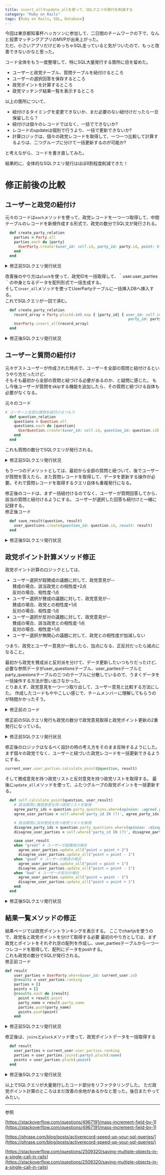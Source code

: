 ```yaml
---
title: insert_allやupdate_allを使って、SQLクエリの発行を削減する
category: "Ruby on Rails"
tags: [Ruby on Rails, SQL, Database]
---
```


今回は東京都知事杯ハッカソンに参加して、二日間のチームワークの下で、なんと投票マッチングアプリのMVPが出来上がった。  
ただ、小さいアプリだけどめっちゃSQL走っていると気がついたので、もっと改善できないかなと思った。

コード全体をもう一度整理して、特にSQL大量発行する箇所に目を留めた。  
- ユーザーと政党テーブル、質問テーブルを紐付けるところ
- ユーザーの選択回答を保存するところ
- 政党ポイントを計算するところ
- 政党マッチング結果一覧を表示するところ

以上の箇所について、
- 紐付けるタイミングを変更できないか、まだ必要のない紐付けだったら一旦保留したら？
- 紐付けは個々のレコードではなく、一括でできないか?
- レコードのupdateは個別で行うより、一括で更新できないか?
- 計算ロジックは、個々の政党レコードを取得して、一つ一つ比較して計算するよりは、二つグループに分けて一括更新するのが可能か?  

と考えながら、コードを書き直してみた。

結果的に、全体的なSQLクエリ発行はほぼ8割程度削減できた！ 

# 修正前後の比較

## ユーザーと政党の紐付け

元々のコードは`each`メソッドを使って、政党レコードを一つ一つ取得して、中間テーブルのレコードを新規作成する形式で、政党の数分でSQL文が発行される。

```ruby
  def create_party_relation
    parties = Party.all
    parties.each do |party|
      UserParty.create!(user_id: self.id, party_id: party.id, point: 0)
    end
  end
```
<details> 
<summary>修正前SQLクエリ発行状況</summary>

<pre style="background-color:whitesmoke;">
Party Load (0.2ms)  SELECT "parties".* FROM "parties"
  ↳ app/models/user.rb:17:in `party_relation'
  TRANSACTION (0.1ms)  BEGIN
  ↳ app/models/user.rb:18:in `block in party_relation'
  User Load (0.2ms)  SELECT "users".* FROM "users" WHERE "users"."id" = $1 LIMIT $2  [["id", 70], ["LIMIT", 1]]
  ↳ app/models/user.rb:18:in `block in party_relation'
  Party Load (0.2ms)  SELECT "parties".* FROM "parties" WHERE "parties"."id" = $1 LIMIT $2  [["id", 1], ["LIMIT", 1]]
  ↳ app/models/user.rb:18:in `block in party_relation'
  UserParty Create (0.5ms)  INSERT INTO "user_parties" ("user_id", "party_id", "point", "created_at", "updated_at") VALUES ($1, $2, $3, $4, $5) RETURNING "id"  [["user_id", 70], ["party_id", 1], ["point", 0], ["created_at", "2022-09-01 13:19:53.973751"], ["updated_at", "2022-09-01 13:19:53.973751"]]
  ↳ app/models/user.rb:18:in `block in party_relation'
  TRANSACTION (0.7ms)  COMMIT
  ↳ app/models/user.rb:18:in `block in party_relation'
  TRANSACTION (0.2ms)  BEGIN
  ↳ app/models/user.rb:18:in `block in party_relation'
  User Load (0.2ms)  SELECT "users".* FROM "users" WHERE "users"."id" = $1 LIMIT $2  [["id", 70], ["LIMIT", 1]]
  ↳ app/models/user.rb:18:in `block in party_relation'
  Party Load (0.1ms)  SELECT "parties".* FROM "parties" WHERE "parties"."id" = $1 LIMIT $2  [["id", 2], ["LIMIT", 1]]
  ↳ app/models/user.rb:18:in `block in party_relation'
  UserParty Create (0.3ms)  INSERT INTO "user_parties" ("user_id", "party_id", "point", "created_at", "updated_at") VALUES ($1, $2, $3, $4, $5) RETURNING "id"  [["user_id", 70], ["party_id", 2], ["point", 0], ["created_at", "2022-09-01 13:19:53.983360"], ["updated_at", "2022-09-01 13:19:53.983360"]]
  ↳ app/models/user.rb:18:in `block in party_relation'
  TRANSACTION (0.4ms)  COMMIT
  ↳ app/models/user.rb:18:in `block in party_relation'
  TRANSACTION (0.1ms)  BEGIN
  ↳ app/models/user.rb:18:in `block in party_relation'
  User Load (0.1ms)  SELECT "users".* FROM "users" WHERE "users"."id" = $1 LIMIT $2  [["id", 70], ["LIMIT", 1]]
  ↳ app/models/user.rb:18:in `block in party_relation'
  Party Load (0.1ms)  SELECT "parties".* FROM "parties" WHERE "parties"."id" = $1 LIMIT $2  [["id", 3], ["LIMIT", 1]]
  ↳ app/models/user.rb:18:in `block in party_relation'
  UserParty Create (0.3ms)  INSERT INTO "user_parties" ("user_id", "party_id", "point", "created_at", "updated_at") VALUES ($1, $2, $3, $4, $5) RETURNING "id"  [["user_id", 70], ["party_id", 3], ["point", 0], ["created_at", "2022-09-01 13:19:53.989469"], ["updated_at", "2022-09-01 13:19:53.989469"]]
  ↳ app/models/user.rb:18:in `block in party_relation'
  TRANSACTION (0.4ms)  COMMIT
  ↳ app/models/user.rb:18:in `block in party_relation'
  TRANSACTION (0.2ms)  BEGIN
  ↳ app/models/user.rb:18:in `block in party_relation'
  User Load (0.4ms)  SELECT "users".* FROM "users" WHERE "users"."id" = $1 LIMIT $2  [["id", 70], ["LIMIT", 1]]
  ↳ app/models/user.rb:18:in `block in party_relation'
  Party Load (0.2ms)  SELECT "parties".* FROM "parties" WHERE "parties"."id" = $1 LIMIT $2  [["id", 4], ["LIMIT", 1]]
  ↳ app/models/user.rb:18:in `block in party_relation'
  UserParty Create (0.3ms)  INSERT INTO "user_parties" ("user_id", "party_id", "point", "created_at", "updated_at") VALUES ($1, $2, $3, $4, $5) RETURNING "id"  [["user_id", 70], ["party_id", 4], ["point", 0], ["created_at", "2022-09-01 13:19:53.998626"], ["updated_at", "2022-09-01 13:19:53.998626"]]
  ↳ app/models/user.rb:18:in `block in party_relation'
  TRANSACTION (0.5ms)  COMMIT
  ↳ app/models/user.rb:18:in `block in party_relation'
  TRANSACTION (0.2ms)  BEGIN
  ↳ app/models/user.rb:18:in `block in party_relation'
  User Load (0.1ms)  SELECT "users".* FROM "users" WHERE "users"."id" = $1 LIMIT $2  [["id", 70], ["LIMIT", 1]]
  ↳ app/models/user.rb:18:in `block in party_relation'
  Party Load (0.1ms)  SELECT "parties".* FROM "parties" WHERE "parties"."id" = $1 LIMIT $2  [["id", 5], ["LIMIT", 1]]
  ↳ app/models/user.rb:18:in `block in party_relation'
  UserParty Create (0.4ms)  INSERT INTO "user_parties" ("user_id", "party_id", "point", "created_at", "updated_at") VALUES ($1, $2, $3, $4, $5) RETURNING "id"  [["user_id", 70], ["party_id", 5], ["point", 0], ["created_at", "2022-09-01 13:19:54.005710"], ["updated_at", "2022-09-01 13:19:54.005710"]]
  ↳ app/models/user.rb:18:in `block in party_relation'
  TRANSACTION (0.5ms)  COMMIT
  ↳ app/models/user.rb:18:in `block in party_relation'
  TRANSACTION (0.1ms)  BEGIN
  ↳ app/models/user.rb:18:in `block in party_relation'
  User Load (0.2ms)  SELECT "users".* FROM "users" WHERE "users"."id" = $1 LIMIT $2  [["id", 70], ["LIMIT", 1]]
  ↳ app/models/user.rb:18:in `block in party_relation'
  Party Load (0.2ms)  SELECT "parties".* FROM "parties" WHERE "parties"."id" = $1 LIMIT $2  [["id", 6], ["LIMIT", 1]]
  ↳ app/models/user.rb:18:in `block in party_relation'
  UserParty Create (0.3ms)  INSERT INTO "user_parties" ("user_id", "party_id", "point", "created_at", "updated_at") VALUES ($1, $2, $3, $4, $5) RETURNING "id"  [["user_id", 70], ["party_id", 6], ["point", 0], ["created_at", "2022-09-01 13:19:54.012852"], ["updated_at", "2022-09-01 13:19:54.012852"]]
  ↳ app/models/user.rb:18:in `block in party_relation'
  TRANSACTION (0.5ms)  COMMIT
  ↳ app/models/user.rb:18:in `block in party_relation'
  TRANSACTION (0.1ms)  BEGIN
  ↳ app/models/user.rb:18:in `block in party_relation'
  User Load (0.1ms)  SELECT "users".* FROM "users" WHERE "users"."id" = $1 LIMIT $2  [["id", 70], ["LIMIT", 1]]
  ↳ app/models/user.rb:18:in `block in party_relation'
  Party Load (0.2ms)  SELECT "parties".* FROM "parties" WHERE "parties"."id" = $1 LIMIT $2  [["id", 7], ["LIMIT", 1]]
  ↳ app/models/user.rb:18:in `block in party_relation'
  UserParty Create (0.3ms)  INSERT INTO "user_parties" ("user_id", "party_id", "point", "created_at", "updated_at") VALUES ($1, $2, $3, $4, $5) RETURNING "id"  [["user_id", 70], ["party_id", 7], ["point", 0], ["created_at", "2022-09-01 13:19:54.019201"], ["updated_at", "2022-09-01 13:19:54.019201"]]
  ↳ app/models/user.rb:18:in `block in party_relation'
  TRANSACTION (0.4ms)  COMMIT
  ↳ app/models/user.rb:18:in `block in party_relation'
  TRANSACTION (0.1ms)  BEGIN
  ↳ app/models/user.rb:18:in `block in party_relation'
  User Load (0.1ms)  SELECT "users".* FROM "users" WHERE "users"."id" = $1 LIMIT $2  [["id", 70], ["LIMIT", 1]]
  ↳ app/models/user.rb:18:in `block in party_relation'
  Party Load (0.1ms)  SELECT "parties".* FROM "parties" WHERE "parties"."id" = $1 LIMIT $2  [["id", 8], ["LIMIT", 1]]
  ↳ app/models/user.rb:18:in `block in party_relation'
  UserParty Create (0.4ms)  INSERT INTO "user_parties" ("user_id", "party_id", "point", "created_at", "updated_at") VALUES ($1, $2, $3, $4, $5) RETURNING "id"  [["user_id", 70], ["party_id", 8], ["point", 0], ["created_at", "2022-09-01 13:19:54.026128"], ["updated_at", "2022-09-01 13:19:54.026128"]]
  ↳ app/models/user.rb:18:in `block in party_relation'
  TRANSACTION (0.4ms)  COMMIT
  ↳ app/models/user.rb:18:in `block in party_relation'
  TRANSACTION (0.1ms)  BEGIN
  ↳ app/models/user.rb:18:in `block in party_relation'
  User Load (0.1ms)  SELECT "users".* FROM "users" WHERE "users"."id" = $1 LIMIT $2  [["id", 70], ["LIMIT", 1]]
  ↳ app/models/user.rb:18:in `block in party_relation'
  Party Load (0.1ms)  SELECT "parties".* FROM "parties" WHERE "parties"."id" = $1 LIMIT $2  [["id", 9], ["LIMIT", 1]]
  ↳ app/models/user.rb:18:in `block in party_relation'
  UserParty Create (0.3ms)  INSERT INTO "user_parties" ("user_id", "party_id", "point", "created_at", "updated_at") VALUES ($1, $2, $3, $4, $5) RETURNING "id"  [["user_id", 70], ["party_id", 9], ["point", 0], ["created_at", "2022-09-01 13:19:54.033751"], ["updated_at", "2022-09-01 13:19:54.033751"]]
  ↳ app/models/user.rb:18:in `block in party_relation'
  TRANSACTION (0.5ms)  COMMIT
  ↳ app/models/user.rb:18:in `block in party_relation'
</pre>
</details>

改善後のやり方は`pluck`を使って、政党IDを一括取得して、｀user.user_parties｀の中身となるデータを配列形式で一括生成する。  
そして`inser_all`メソッドを使ってUserPartyテーブルに一括挿入DBへ挿入する。  
これでSQLクエリが一回で済む。
```ruby
  def create_party_relation
    record_array = Party.pluck(:id).map { |party_id| { user_id: self.id, 
                                                        party_id: party_id, point: 0 } }
    UserParty.insert_all(record_array)
  end
```
<details> 
<summary>修正後SQLクエリ発行状況</summary>

```ruby
Party Pluck (0.2ms)  SELECT "parties"."id" FROM "parties"
  ↳ app/models/user.rb:14:in `create_party_relation'
  UserParty Bulk Insert (1.1ms)  INSERT INTO "user_parties" ("user_id","party_id","point","created_at","updated_at") VALUES (60, 1, 0, CURRENT_TIMESTAMP, CURRENT_TIMESTAMP), (60, 2, 0, CURRENT_TIMESTAMP, CURRENT_TIMESTAMP), (60, 3, 0, CURRENT_TIMESTAMP, CURRENT_TIMESTAMP), (60, 4, 0, CURRENT_TIMESTAMP, CURRENT_TIMESTAMP), (60, 5, 0, CURRENT_TIMESTAMP, CURRENT_TIMESTAMP), (60, 6, 0, CURRENT_TIMESTAMP, CURRENT_TIMESTAMP), (60, 7, 0, CURRENT_TIMESTAMP, CURRENT_TIMESTAMP), (60, 8, 0, CURRENT_TIMESTAMP, CURRENT_TIMESTAMP), (60, 9, 0, CURRENT_TIMESTAMP, CURRENT_TIMESTAMP) ON CONFLICT  DO NOTHING RETURNING "id"
  ↳ app/models/user.rb:15:in `create_party_relation'
```

</details>

## ユーザーと質問の紐付け
元々ゲストユーザーが作成された時点で、ユーザーを全部の質問と紐付けるというやり方だったけど、  
そもそも最初から全部の質問と紐づける必要があるのか、と疑問に感じた。
もし今後ユーザーが質問をskipする機能を追加したら、その質問と紐づける自体も必要がなくなる。  

元々のコード
```ruby
# ユーザーと全部の質問を紐付けるつもり
  def question_relation
    questions = Question.all
    questions.each do |question|
      UserQuestion.create!(user_id: self.id, question_id: question.id)
    end
  end
```
これも質問の数分でSQLクエリが発行される。

<details> 
<summary>修正前SQLクエリ発行状況</summary>

```ruby
 Question Load (0.2ms)  SELECT "questions".* FROM "questions"
  ↳ app/models/user.rb:24:in `question_relation'
  TRANSACTION (0.1ms)  BEGIN
  ↳ app/models/user.rb:25:in `block in question_relation'
  User Load (0.1ms)  SELECT "users".* FROM "users" WHERE "users"."id" = $1 LIMIT $2  [["id", 69], ["LIMIT", 1]]
  ↳ app/models/user.rb:25:in `block in question_relation'
  Question Load (0.1ms)  SELECT "questions".* FROM "questions" WHERE "questions"."id" = $1 LIMIT $2  [["id", 2], ["LIMIT", 1]]
  ↳ app/models/user.rb:25:in `block in question_relation'
  UserQuestion Create (0.5ms)  INSERT INTO "user_questions" ("user_id", "question_id", "result", "created_at", "updated_at") VALUES ($1, $2, $3, $4, $5) RETURNING "id"  [["user_id", 69], ["question_id", 2], ["result", nil], ["created_at", "2022-09-01 13:16:31.900255"], ["updated_at", "2022-09-01 13:16:31.900255"]]
  ↳ app/models/user.rb:25:in `block in question_relation'
  TRANSACTION (40.2ms)  COMMIT
  ↳ app/models/user.rb:25:in `block in question_relation'
  TRANSACTION (0.1ms)  BEGIN
  ↳ app/models/user.rb:25:in `block in question_relation'
  User Load (0.2ms)  SELECT "users".* FROM "users" WHERE "users"."id" = $1 LIMIT $2  [["id", 69], ["LIMIT", 1]]
  ↳ app/models/user.rb:25:in `block in question_relation'
  Question Load (0.2ms)  SELECT "questions".* FROM "questions" WHERE "questions"."id" = $1 LIMIT $2  [["id", 3], ["LIMIT", 1]]
  ↳ app/models/user.rb:25:in `block in question_relation'
  UserQuestion Create (0.4ms)  INSERT INTO "user_questions" ("user_id", "question_id", "result", "created_at", "updated_at") VALUES ($1, $2, $3, $4, $5) RETURNING "id"  [["user_id", 69], ["question_id", 3], ["result", nil], ["created_at", "2022-09-01 13:16:31.955346"], ["updated_at", "2022-09-01 13:16:31.955346"]]
  ↳ app/models/user.rb:25:in `block in question_relation'
  TRANSACTION (1.8ms)  COMMIT
  ↳ app/models/user.rb:25:in `block in question_relation'
  TRANSACTION (0.1ms)  BEGIN
  ↳ app/models/user.rb:25:in `block in question_relation'
  User Load (0.1ms)  SELECT "users".* FROM "users" WHERE "users"."id" = $1 LIMIT $2  [["id", 69], ["LIMIT", 1]]
  ↳ app/models/user.rb:25:in `block in question_relation'
  Question Load (0.1ms)  SELECT "questions".* FROM "questions" WHERE "questions"."id" = $1 LIMIT $2  [["id", 1], ["LIMIT", 1]]
  ↳ app/models/user.rb:25:in `block in question_relation'
  UserQuestion Create (0.3ms)  INSERT INTO "user_questions" ("user_id", "question_id", "result", "created_at", "updated_at") VALUES ($1, $2, $3, $4, $5) RETURNING "id"  [["user_id", 69], ["question_id", 1], ["result", nil], ["created_at", "2022-09-01 13:16:31.962690"], ["updated_at", "2022-09-01 13:16:31.962690"]]
  ↳ app/models/user.rb:25:in `block in question_relation'
  TRANSACTION (0.5ms)  COMMIT
  ↳ app/models/user.rb:25:in `block in question_relation'
```

</details>

もう一つのデメリットとしては、最初から全部の質問と紐づいて、後でユーザーが質問を答えたら、また質問レコードを取得して、データを更新する操作が必要。それで質問レコードを取得するクエリ自体も重複発行になる。

修正後のコードは、まず一括紐付けるのでなく、ユーザーが質問回答してから、該当の質問と紐付けるようにする。
ユーザーが選択した回答も紐付けと一緒に記録する。  
修正後コード
```ruby
  def save_result(question, result)
    user_questions.create(question_id: question.id, result: result)
  end
```
<details> 
<summary>修正後SQLクエリ発行状況</summary>

```ruby
  Question Load (0.2ms)  SELECT "questions".* FROM "questions" WHERE "questions"."id" = $1 LIMIT $2  [["id", 1], ["LIMIT", 1]]
  ↳ app/models/user.rb:19:in `save_result'
  UserQuestion Create (0.5ms)  INSERT INTO "user_questions" ("user_id", "question_id", "result", "created_at", "updated_at") VALUES ($1, $2, $3, $4, $5) RETURNING "id"  [["user_id", 60], ["question_id", 1], ["result", 0], ["created_at", "2022-09-01 11:57:34.573782"], ["updated_at", "2022-09-01 11:57:34.573782"]]
  ↳ app/models/user.rb:19:in `save_result'
  TRANSACTION (5.8ms)  COMMIT
  ↳ app/models/user.rb:19:in `save_result'
```

</details>

## 政党ポイント計算メソッド修正

政党ポイント計算のロジックとしては、  
- ユーザー選択が超賛成の議題に対して、政党意見が--  
  賛成の場合、該当政党との相性度+2点  
  反対の場合、相性度-1点  
- ユーザー選択が賛成の議題に対して、政党意見が--  
  賛成の場合、政党との相性度+1点  
  反対の場合、相性度-1点  
- ユーザー選択が反対の議題に対して、政党意見が--  
  賛成の場合、該当政党との相性度-1点  
  反対の場合、相性度+1点  
- ユーザー選択が無関心の議題に対して、政党との相性度が加減しない  

つまり、政党とユーザー意見が一致したら、加点になる、正反対だったら減点になること。

最初から政党を賛成派と反対派を分けて、データ更新したいつもりだったけど、
必要な参照データがuser_questionsテーブル、user_partiesテーブルとparty_quesionsテーブルの三つのテーブルに分散しているので、うまくデータを一括操作する方法が思い出さなかった。  
とりあえず、政党意見を一つ一つ取り出して、ユーザー意見と比較する方法にした。
作成したコードもややこしい感じで、チームメンバーに理解してもらうのが時間かかったそう。

<details> 
<summary>修正前のコード</summary>

1. まずcontrollerのアクション内で、ユーザーと政党の中間テーブルuser_partiesからをユーザーと紐づいた政党レコードを一つ一つ取り出して、ポイント計算を行う

```ruby
    current_user.user_parties.each do |user_party|
      user_party.calculate_point(user_question)
    end
```

2. ポイント計算のメソッドの中身として、まず政党と質問の中間テーブルparty_questionsから政党意見を取得し、  
そしてユーザー意見と比較して、一致したら、加点する;不一致だったら、減点する。

```ruby
  def calculate_point(user_question)
    # 政党意見を参照するため、party_questionsテーブルから政党を取得してopinionを参照する
    party_questions = PartyQuestion.where(question_id: user_question.question_id)
    party_question = party_questions.find_by(party_id: party_id)
    # ユーザーの選択意見
    user_result = user_question.result

    #　ユーザーと政党の意見が一致する場合、政党pointを加点する
    if user_question.agree_with_party?(party_question)
      add_point(user_result)
    # ユーザーと政党の意見が正反対の場合、政党pointを減点する
    # 政党が中立やユーザー意見が無回答の場合は、処理なし
    elsif user_question.disagree_with_party?(party_question)
      reduce_point(user_result)
    end
  end
```

3. さらにユーザーと政党意見の一致か不一致かを判断するメソッドを追加する  
ここは中間テーブル名を挟んで、見た目もややこしい感じになっている。

```ruby
  # ユーザ意見が政党と一致する場合
  # つまり両方とも賛成、あるいはともに反対する場合
  def agree_with_party?(party_question)
    both_agree?(party_question) || both_disagree?(party_question)
  end

  # ユーザ意見が政党と不一致する場合
  # つまり一方が賛成で、もう一方は反対
  def disagree_with_party?(party_question)
    user_positive_but_party_disagree?(party_question) || user_negative_but_party_agree?(party_question)
  end

  # 議題に対して、ユーザも政党も賛成する場合
  def both_agree?(party_question)
    result_positive? && party_question.agree?
  end

  # 議題に対して、ユーザも政党も反対する場合
  def both_disagree?(party_question)
    result_negative? && party_question.disagree?
  end

  # 議題に対して、ユーザが賛成する場合
  # つまり選択意見が超賛成か賛成の場合
  def result_positive?
    self.great? || self.good?
  end

  # ユーザ意見が反対の場合
  def result_negative?
    self.bad?
  end

  # 議題に対して、ユーザが賛成で、政党が反対する場合
  def user_positive_but_party_disagree?(party_question)
    result_positive? && party_question.disagree?
  end

  # 議題に対して、ユーザが反対で、政党が賛成する場合
  def user_negative_but_party_agree?(party_question)
    result_negative? && party_question.agree?
  end
```

4. 最後に加点と減点を実行するメソッド

```ruby
  # ユーザー意見が超賛成の場合、政党point+2
  # ユーザー意見が賛成の場合、政党point+1
  def add_point(user_result)
    if user_result == "great"
      self.point += 2
      save
    elsif user_result == "good"
      self.point += 1
      save
    end
  end

  # ユーザーと政党が正反対の場合合、政党point-1
  def reduce_point(user_result)
    self.point -= 1
    save
  end
```

</details>

修正前のSQLクエリ発行も政党の数分で政党意見取得と政党ポイント更新の2重発行になっている。
<details> 
<summary>修正前SQLクエリ発行状況</summary>

```ruby
# 修正前
User Load (0.2ms)  SELECT "users".* FROM "users" WHERE "users"."id" = $1 LIMIT $2  [["id", 70], ["LIMIT", 1]]
  ↳ app/controllers/application_controller.rb:5:in `current_user'
  UserParty Load (0.2ms)  SELECT "user_parties".* FROM "user_parties" WHERE "user_parties"."user_id" = $1  [["user_id", 70]]
  ↳ app/controllers/questions_controller.rb:15:in `answer'
  PartyQuestion Load (0.2ms)  SELECT "party_questions".* FROM "party_questions" WHERE "party_questions"."question_id" = $1 AND "party_questions"."party_id" = $2 LIMIT $3  [["question_id", 2], ["party_id", 1], ["LIMIT", 1]]
  ↳ app/models/user_party.rb:11:in `calculate_point'
  PartyQuestion Load (0.2ms)  SELECT "party_questions".* FROM "party_questions" WHERE "party_questions"."question_id" = $1 AND "party_questions"."party_id" = $2 LIMIT $3  [["question_id", 2], ["party_id", 2], ["LIMIT", 1]]
  ↳ app/models/user_party.rb:11:in `calculate_point'
  TRANSACTION (0.1ms)  BEGIN
  ↳ app/models/user_party.rb:30:in `add_point'
  Party Load (0.2ms)  SELECT "parties".* FROM "parties" WHERE "parties"."id" = $1 LIMIT $2  [["id", 2], ["LIMIT", 1]]
  ↳ app/models/user_party.rb:30:in `add_point'
  UserParty Update (0.4ms)  UPDATE "user_parties" SET "point" = $1, "updated_at" = $2 WHERE "user_parties"."id" = $3  [["point", 4], ["updated_at", "2022-09-01 13:23:01.801733"], ["id", 513]]
  ↳ app/models/user_party.rb:30:in `add_point'
  TRANSACTION (0.4ms)  COMMIT
  ↳ app/models/user_party.rb:30:in `add_point'
  PartyQuestion Load (0.2ms)  SELECT "party_questions".* FROM "party_questions" WHERE "party_questions"."question_id" = $1 AND "party_questions"."party_id" = $2 LIMIT $3  [["question_id", 2], ["party_id", 3], ["LIMIT", 1]]
  ↳ app/models/user_party.rb:11:in `calculate_point'
  TRANSACTION (0.2ms)  BEGIN
  ↳ app/models/user_party.rb:30:in `add_point'
  Party Load (0.1ms)  SELECT "parties".* FROM "parties" WHERE "parties"."id" = $1 LIMIT $2  [["id", 3], ["LIMIT", 1]]
  ↳ app/models/user_party.rb:30:in `add_point'
  UserParty Update (0.3ms)  UPDATE "user_parties" SET "point" = $1, "updated_at" = $2 WHERE "user_parties"."id" = $3  [["point", 4], ["updated_at", "2022-09-01 13:23:01.809307"], ["id", 514]]
  ↳ app/models/user_party.rb:30:in `add_point'
  TRANSACTION (0.4ms)  COMMIT
  ↳ app/models/user_party.rb:30:in `add_point'
  PartyQuestion Load (0.2ms)  SELECT "party_questions".* FROM "party_questions" WHERE "party_questions"."question_id" = $1 AND "party_questions"."party_id" = $2 LIMIT $3  [["question_id", 2], ["party_id", 4], ["LIMIT", 1]]
  ↳ app/models/user_party.rb:11:in `calculate_point'
  TRANSACTION (0.1ms)  BEGIN
  ↳ app/models/user_party.rb:30:in `add_point'
  Party Load (0.1ms)  SELECT "parties".* FROM "parties" WHERE "parties"."id" = $1 LIMIT $2  [["id", 4], ["LIMIT", 1]]
  ↳ app/models/user_party.rb:30:in `add_point'
  UserParty Update (0.3ms)  UPDATE "user_parties" SET "point" = $1, "updated_at" = $2 WHERE "user_parties"."id" = $3  [["point", 1], ["updated_at", "2022-09-01 13:23:01.815549"], ["id", 515]]
  ↳ app/models/user_party.rb:30:in `add_point'
  TRANSACTION (0.4ms)  COMMIT
  ↳ app/models/user_party.rb:30:in `add_point'
  PartyQuestion Load (0.2ms)  SELECT "party_questions".* FROM "party_questions" WHERE "party_questions"."question_id" = $1 AND "party_questions"."party_id" = $2 LIMIT $3  [["question_id", 2], ["party_id", 5], ["LIMIT", 1]]
  ↳ app/models/user_party.rb:11:in `calculate_point'
  TRANSACTION (0.1ms)  BEGIN
  ↳ app/models/user_party.rb:30:in `add_point'
  Party Load (0.1ms)  SELECT "parties".* FROM "parties" WHERE "parties"."id" = $1 LIMIT $2  [["id", 5], ["LIMIT", 1]]
  ↳ app/models/user_party.rb:30:in `add_point'
  UserParty Update (0.4ms)  UPDATE "user_parties" SET "point" = $1, "updated_at" = $2 WHERE "user_parties"."id" = $3  [["point", 1], ["updated_at", "2022-09-01 13:23:01.822521"], ["id", 516]]
  ↳ app/models/user_party.rb:30:in `add_point'
  TRANSACTION (0.4ms)  COMMIT
  ↳ app/models/user_party.rb:30:in `add_point'
  PartyQuestion Load (0.2ms)  SELECT "party_questions".* FROM "party_questions" WHERE "party_questions"."question_id" = $1 AND "party_questions"."party_id" = $2 LIMIT $3  [["question_id", 2], ["party_id", 6], ["LIMIT", 1]]
  ↳ app/models/user_party.rb:11:in `calculate_point'
  TRANSACTION (0.1ms)  BEGIN
  ↳ app/models/user_party.rb:30:in `add_point'
  Party Load (0.1ms)  SELECT "parties".* FROM "parties" WHERE "parties"."id" = $1 LIMIT $2  [["id", 6], ["LIMIT", 1]]
  ↳ app/models/user_party.rb:30:in `add_point'
  UserParty Update (0.2ms)  UPDATE "user_parties" SET "point" = $1, "updated_at" = $2 WHERE "user_parties"."id" = $3  [["point", 4], ["updated_at", "2022-09-01 13:23:01.829242"], ["id", 517]]
  ↳ app/models/user_party.rb:30:in `add_point'
  TRANSACTION (0.5ms)  COMMIT
  ↳ app/models/user_party.rb:30:in `add_point'
  PartyQuestion Load (0.2ms)  SELECT "party_questions".* FROM "party_questions" WHERE "party_questions"."question_id" = $1 AND "party_questions"."party_id" = $2 LIMIT $3  [["question_id", 2], ["party_id", 7], ["LIMIT", 1]]
  ↳ app/models/user_party.rb:11:in `calculate_point'
  TRANSACTION (0.1ms)  BEGIN
  ↳ app/models/user_party.rb:30:in `add_point'
  Party Load (0.1ms)  SELECT "parties".* FROM "parties" WHERE "parties"."id" = $1 LIMIT $2  [["id", 7], ["LIMIT", 1]]
  ↳ app/models/user_party.rb:30:in `add_point'
  UserParty Update (0.4ms)  UPDATE "user_parties" SET "point" = $1, "updated_at" = $2 WHERE "user_parties"."id" = $3  [["point", 1], ["updated_at", "2022-09-01 13:23:01.835753"], ["id", 518]]
  ↳ app/models/user_party.rb:30:in `add_point'
  TRANSACTION (0.4ms)  COMMIT
  ↳ app/models/user_party.rb:30:in `add_point'
  PartyQuestion Load (0.2ms)  SELECT "party_questions".* FROM "party_questions" WHERE "party_questions"."question_id" = $1 AND "party_questions"."party_id" = $2 LIMIT $3  [["question_id", 2], ["party_id", 8], ["LIMIT", 1]]
  ↳ app/models/user_party.rb:11:in `calculate_point'
  TRANSACTION (0.1ms)  BEGIN
  ↳ app/models/user_party.rb:30:in `add_point'
  Party Load (0.1ms)  SELECT "parties".* FROM "parties" WHERE "parties"."id" = $1 LIMIT $2  [["id", 8], ["LIMIT", 1]]
  ↳ app/models/user_party.rb:30:in `add_point'
  UserParty Update (0.2ms)  UPDATE "user_parties" SET "point" = $1, "updated_at" = $2 WHERE "user_parties"."id" = $3  [["point", 1], ["updated_at", "2022-09-01 13:23:01.842407"], ["id", 519]]
  ↳ app/models/user_party.rb:30:in `add_point'
  TRANSACTION (0.5ms)  COMMIT
  ↳ app/models/user_party.rb:30:in `add_point'
  PartyQuestion Load (0.1ms)  SELECT "party_questions".* FROM "party_questions" WHERE "party_questions"."question_id" = $1 AND "party_questions"."party_id" = $2 LIMIT $3  [["question_id", 2], ["party_id", 9], ["LIMIT", 1]]
  ↳ app/models/user_party.rb:11:in `calculate_point'
  TRANSACTION (0.1ms)  BEGIN
  ↳ app/models/user_party.rb:30:in `add_point'
  Party Load (0.1ms)  SELECT "parties".* FROM "parties" WHERE "parties"."id" = $1 LIMIT $2  [["id", 9], ["LIMIT", 1]]
  ↳ app/models/user_party.rb:30:in `add_point'
  UserParty Update (0.3ms)  UPDATE "user_parties" SET "point" = $1, "updated_at" = $2 WHERE "user_parties"."id" = $3  [["point", 2], ["updated_at", "2022-09-01 13:23:01.848200"], ["id", 520]]
  ↳ app/models/user_party.rb:30:in `add_point'
  TRANSACTION (0.4ms)  COMMIT
  ↳ app/models/user_party.rb:30:in `add_point'
```

</details>

修正後のロジックはなるべく設計の時の考え方をそのまま反映するようにした。
まず個々の政党でなく、ユーザーと紐づいた政党レコードを一括更新できるようにする。
```ruby
current_user.user_parties.calculate_point(@question, result)
```
そして賛成意見を持つ政党リストと反対意見を持つ政党リストを取得する。
最後に`update_all`メソッドを使って、ふたつグループの政党ポイントを一括更新する。
```ruby
  def self.calculate_point(question, user_result)
    # 該当質問に賛成意見を持つ政党リストを取得
    agree_party_ids = question.party_questions.where(opinion: :agree).pluck(:party_id)
    agree_user_parties = self.where('party_id IN (?)', agree_party_ids)

    # 該当質問に反対意見を持つ政党リストを取得
    disagree_party_ids = question.party_questions.where(opinion: :disagree).pluck(:party_id)
    disagree_user_parties = self.where('party_id IN (?)', disagree_party_ids)

    case user_result
    when "great" # ユーザーが超賛成の場合
      agree_user_parties.update_all("point = point + 2")
      disagree_user_parties.update_all("point = point - 1")
    when "good" # ユーザーが賛成の場合
      agree_user_parties.update_all("point = point + 1")
      disagree_user_parties.update_all("point = point - 1")
    when "bad" # ユーザーが反対の場合
      agree_user_parties.update_all("point = point - 1")
      disagree_user_parties.update_all("point = point + 1")
    end
  end
```

<details> 
<summary>修正後SQLクエリ発行状況</summary>

```ruby
# 修正後
  User Load (0.3ms)  SELECT "users".* FROM "users" WHERE "users"."id" = $1 LIMIT $2  [["id", 60], ["LIMIT", 1]]
  ↳ app/controllers/application_controller.rb:5:in `current_user'
  PartyQuestion Pluck (0.3ms)  SELECT "party_questions"."party_id" FROM "party_questions" WHERE "party_questions"."question_id" = $1 AND "party_questions"."opinion" = $2  [["question_id", 1], ["opinion", 0]]
  ↳ app/models/user_party.rb:9:in `calculate_point'
  PartyQuestion Pluck (0.2ms)  SELECT "party_questions"."party_id" FROM "party_questions" WHERE "party_questions"."question_id" = $1 AND "party_questions"."opinion" = $2  [["question_id", 1], ["opinion", 1]]
  ↳ app/models/user_party.rb:12:in `calculate_point'
  UserParty Update All (0.6ms)  UPDATE "user_parties" SET point = point + 2 WHERE "user_parties"."user_id" = $1 AND (party_id IN (1,2,3,6))  [["user_id", 60]]
  ↳ app/models/user_party.rb:17:in `calculate_point'
  UserParty Update All (0.7ms)  UPDATE "user_parties" SET point = point - 1 WHERE "user_parties"."user_id" = $1 AND (party_id IN (4,5,7,8))  [["user_id", 60]]
  ↳ app/models/user_party.rb:18:in `calculate_point'
```

</details>

## 結果一覧メソッドの修正

結果ページでは政党ポイントランキングを表示する。
ここでchartjsを使うので、政党名と政党ポイントを分けて取得する必要
最初のやり方としては、まず政党とポイントをそれぞれ空の配列を作成し、user_partiesテーブルから一つ一つレコードを取得して、配列にデータをpushする。  
これも政党の数分でSQLが発行される。  
修正前コード
```ruby
def result
    user_parties = UserParty.where(user_id: current_user.id)
    @results = user_parties.ranking
    parties = []
    points = []
    @results.each do |result|
      point = result.point
      party_name = result.party.name
      parties.push(party_name)
      points.push(point)
    end
```

<details> 
<summary>修正前SQLクエリ発行状況</summary>

```ruby
# 修正前
Processing by StaticPagesController#result as TURBO_STREAM
  User Load (0.2ms)  SELECT "users".* FROM "users" WHERE "users"."id" = $1 LIMIT $2  [["id", 60], ["LIMIT", 1]]
  ↳ app/controllers/application_controller.rb:5:in `current_user'
  UserParty Load (0.3ms)  SELECT "user_parties".* FROM "user_parties" WHERE "user_parties"."user_id" = $1 ORDER BY "user_parties"."point" DESC  [["user_id", 60]]
  ↳ app/controllers/static_pages_controller.rb:11:in `result'
  Party Load (0.1ms)  SELECT "parties".* FROM "parties" WHERE "parties"."id" = $1 LIMIT $2  [["id", 6], ["LIMIT", 1]]
  ↳ app/controllers/static_pages_controller.rb:13:in `block in result'
  Party Load (0.1ms)  SELECT "parties".* FROM "parties" WHERE "parties"."id" = $1 LIMIT $2  [["id", 9], ["LIMIT", 1]]
  ↳ app/controllers/static_pages_controller.rb:13:in `block in result'
  Party Load (0.2ms)  SELECT "parties".* FROM "parties" WHERE "parties"."id" = $1 LIMIT $2  [["id", 3], ["LIMIT", 1]]
  ↳ app/controllers/static_pages_controller.rb:13:in `block in result'
  Party Load (0.2ms)  SELECT "parties".* FROM "parties" WHERE "parties"."id" = $1 LIMIT $2  [["id", 8], ["LIMIT", 1]]
  ↳ app/controllers/static_pages_controller.rb:13:in `block in result'
  Party Load (0.1ms)  SELECT "parties".* FROM "parties" WHERE "parties"."id" = $1 LIMIT $2  [["id", 4], ["LIMIT", 1]]
  ↳ app/controllers/static_pages_controller.rb:13:in `block in result'
  Party Load (0.1ms)  SELECT "parties".* FROM "parties" WHERE "parties"."id" = $1 LIMIT $2  [["id", 7], ["LIMIT", 1]]
  ↳ app/controllers/static_pages_controller.rb:13:in `block in result'
  Party Load (0.1ms)  SELECT "parties".* FROM "parties" WHERE "parties"."id" = $1 LIMIT $2  [["id", 2], ["LIMIT", 1]]
  ↳ app/controllers/static_pages_controller.rb:13:in `block in result'
  Party Load (0.1ms)  SELECT "parties".* FROM "parties" WHERE "parties"."id" = $1 LIMIT $2  [["id", 1], ["LIMIT", 1]]
  ↳ app/controllers/static_pages_controller.rb:13:in `block in result'
  Party Load (0.1ms)  SELECT "parties".* FROM "parties" WHERE "parties"."id" = $1 LIMIT $2  [["id", 5], ["LIMIT", 1]]
  ↳ app/controllers/static_pages_controller.rb:13:in `block in result'
  Rendering layout layouts/application.html.erb
```

</details>

修正後は、`joins`と`pluck`メソッド使って、政党ポイントデータを一括取得する
```ruby
  def result
    user_parties = current_user.user_parties.ranking
    parties = user_parties.joins(:party).pluck(:name)
    points = user_parties.pluck(:point)
  end
```
<details> 
<summary>修正後SQLクエリ発行状況</summary>

```ruby
# 修正後
User Load (0.2ms)  SELECT "users".* FROM "users" WHERE "users"."id" = $1 LIMIT $2  [["id", 66], ["LIMIT", 1]]
  ↳ app/controllers/application_controller.rb:5:in `current_user'
  UserParty Pluck (0.4ms)  SELECT "name" FROM "user_parties" INNER JOIN "parties" ON "parties"."id" = "user_parties"."party_id" WHERE "user_parties"."user_id" = $1 ORDER BY "user_parties"."point" DESC  [["user_id", 66]]
  ↳ app/controllers/static_pages_controller.rb:9:in `result'
  UserParty Pluck (0.2ms)  SELECT "user_parties"."point" FROM "user_parties" WHERE "user_parties"."user_id" = $1 ORDER BY "user_parties"."point" DESC  [["user_id", 66]]
  ↳ app/controllers/static_pages_controller.rb:10:in `result'
```

</details>

以上でSQLクエリが大量発行したコード部分をリファクタリングした。
ただ政党ポイント計算のところはまだ改善の余地があるかなと思った。後日またやってみたい。

---
参照  

[https://stackoverflow.com/questions/4967191/mass-increment-field-by-1](https://stackoverflow.com/questions/4967191/mass-increment-field-by-1)

[https://phrase.com/blog/posts/activerecord-speed-up-your-sql-queries/](https://phrase.com/blog/posts/activerecord-speed-up-your-sql-queries/)

[https://stackoverflow.com/questions/2509320/saving-multiple-objects-in-a-single-call-in-rails](https://stackoverflow.com/questions/2509320/saving-multiple-objects-in-a-single-call-in-rails)
